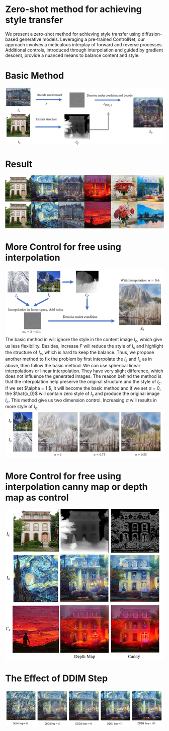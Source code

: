 #  Zero-shot method for achieving style transfer
We present a  zero-shot method for achieving style transfer using diffusion-based generative models.
     Leveraging a pre-trained ControlNet, our approach involves a meticulous interplay of forward and reverse processes.
     Additional controls, introduced through interpolation and guided by gradient descent, 
     provide a nuanced means to balance content and style.
# Basic Method 
![img](image/001.png)
# Result

![img](image/005.png)
# More Control for free using interpolation
![img](https://github.com/daiyixiang666/Styler-Transfer/blob/master/image/002.png)
The basic method in will ignore the style in the content image $I_c$, which give us less flexibility. Besides, 
increase $F$ will reduce the style of $I_s$ and highlight the structure of $I_c$, which is hard to keep the balance. Thus, we propose another
method to fix the problem by first interpolate the $I_s$ and $I_c$ as in above, then follow the basic method. We can use spherical linear interpolations
or linear interpolation. They have very slight difference, which does not influence the generated images.
The reason behind
the method is that the interpolation help preserve the original structure and the style of $I_c$. If we set $\alpha = 1 $, it will become the basic method 
and if we set $\alpha$ = 0, the $\hat{x_0}$ will contain zero style of $I_s$ and produce the original image $I_c$. This method give us two dimension control. Increasing $\alpha$ will results in 
more style of $I_c$.
![img](https://github.com/daiyixiang666/Styler-Transfer/blob/master/image/007.png)
# More Control for free using interpolation canny map or depth map as control
![img](image/003.png)
# The Effect of DDIM Step
![img](image/004.png)